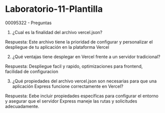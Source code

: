 # Laboratorio-11-Plantilla

00095322 - Preguntas

1. ¿Cual es la finalidad del archivo vercel.json?

Respuesta: Este archivo tiene la prioridad de configurar y personalizar el despliegue de tu aplicación en la plataforma Vercel

2. ¿Qué ventajas tiene desplegar en Vercel frente a un servidor
tradicional?

Respuesta: Despliegue facil y rapido, optimizaciones para frontend, facilidad de configuracion

3. ¿Qué propiedades del archivo vercel.json son necesarias para que una aplicación Express funcione correctamente en Vercel?

Respuesta: Eebe incluir propiedades específicas para configurar el entorno y asegurar que el servidor Express maneje las rutas y solicitudes adecuadamente.